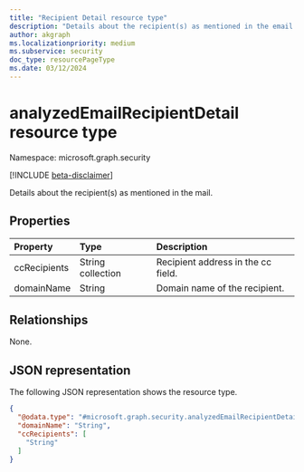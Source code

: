 ```yaml
---
title: "Recipient Detail resource type"
description: "Details about the recipient(s) as mentioned in the email."
author: akgraph
ms.localizationpriority: medium
ms.subservice: security
doc_type: resourcePageType
ms.date: 03/12/2024
---
```


# analyzedEmailRecipientDetail resource type

Namespace: microsoft.graph.security

[!INCLUDE [beta-disclaimer](../../includes/beta-disclaimer.md)]

Details about the recipient(s) as mentioned in the mail.

## Properties
|Property|Type|Description|
|:---|:---|:---|
|ccRecipients|String collection|Recipient address in the cc field.|
|domainName|String|Domain name of the recipient.|

## Relationships
None.

## JSON representation
The following JSON representation shows the resource type.
<!-- {
  "blockType": "resource",
  "@odata.type": "microsoft.graph.security.analyzedEmailRecipientDetail"
}
-->
``` json
{
  "@odata.type": "#microsoft.graph.security.analyzedEmailRecipientDetail",
  "domainName": "String",
  "ccRecipients": [
    "String"
  ]
}
```

